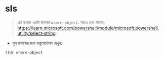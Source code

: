 # sls

> এই কমান্ড একটি উপনাম `where-object`.
> আরও তথ্য পাবেন: <https://learn.microsoft.com/powershell/module/microsoft.powershell.utility/select-string>।

- মূল কমান্ডের জন্য ডকুমেন্টেশন দেখুন:

`tldr where-object`
